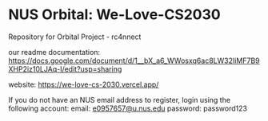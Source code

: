 # NUS Orbital: We-Love-CS2030
Repository for Orbital Project - rc4nnect

our readme documentation: https://docs.google.com/document/d/1__bX_a6_WWosxq6ac8LW32IiMF7B9XHP2iz10LJAq-I/edit?usp=sharing

website: https://we-love-cs-2030.vercel.app/

If you do not have an NUS email address to register, login using the following account:
email: e0957657@u.nus.edu
password: password123
